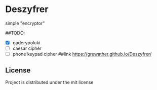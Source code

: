 # Deszyfrer
simple "encryptor"





##TODO:
- [x] gaderypoluki
- [ ] caesar cipher
- [ ] phone keypad cipher
##link
https://grewather.github.io/Deszyfrer/
## License
Project is distributed under the mit license
